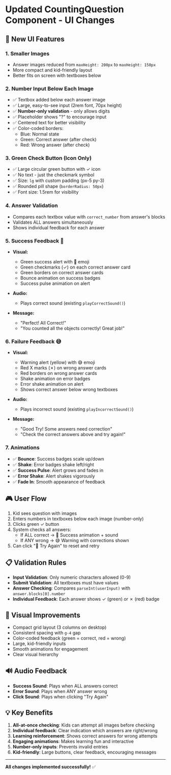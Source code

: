 # Updated CountingQuestion Component - UI Changes

## 🎨 New UI Features

### 1. **Smaller Images**
- Answer images reduced from `maxHeight: 200px` to `maxHeight: 150px`
- More compact and kid-friendly layout
- Better fits on screen with textboxes below

### 2. **Number Input Below Each Image**
- ✅ Textbox added below each answer image
- ✅ Large, easy-to-see input (2rem font, 70px height)
- ✅ **Number-only validation** - only allows digits
- ✅ Placeholder shows "?" to encourage input
- ✅ Centered text for better visibility
- ✅ Color-coded borders:
  - Blue: Normal state
  - Green: Correct answer (after check)
  - Red: Wrong answer (after check)

### 3. **Green Check Button (Icon Only)**
- ✅ Large circular green button with ✓ icon
- ✅ No text - just the checkmark symbol
- ✅ Size: `lg` with custom padding (px-5 py-3)
- ✅ Rounded pill shape (`borderRadius: 50px`)
- ✅ Font size: 1.5rem for visibility

### 4. **Answer Validation**
- Compares each textbox value with `correct_number` from answer's blocks
- Validates ALL answers simultaneously
- Shows individual feedback for each answer

### 5. **Success Feedback** 🎉
- **Visual:**
  - Green success alert with 🎉 emoji
  - Green checkmarks (✓) on each correct answer card
  - Green borders on correct answer cards
  - Bounce animation on success badges
  - Success pulse animation on alert

- **Audio:**
  - Plays correct sound (existing `playCorrectSound()`)

- **Message:**
  - "Perfect! All Correct!"
  - "You counted all the objects correctly! Great job!"

### 6. **Failure Feedback** 😅
- **Visual:**
  - Warning alert (yellow) with 😅 emoji
  - Red X marks (✗) on wrong answer cards
  - Red borders on wrong answer cards
  - Shake animation on error badges
  - Error shake animation on alert
  - Shows correct answer below wrong textboxes

- **Audio:**
  - Plays incorrect sound (existing `playIncorrectSound()`)

- **Message:**
  - "Good Try! Some answers need correction"
  - "Check the correct answers above and try again!"

### 7. **Animations**
- ✅ **Bounce**: Success badges scale up/down
- ✅ **Shake**: Error badges shake left/right
- ✅ **Success Pulse**: Alert grows and fades in
- ✅ **Error Shake**: Alert shakes vigorously
- ✅ **Fade In**: Smooth appearance of feedback

## 🎮 User Flow

1. Kid sees question with images
2. Enters numbers in textboxes below each image (number-only)
3. Clicks green ✓ button
4. System checks all answers:
   - If ALL correct → 🎉 Success animation + sound
   - If ANY wrong → 😅 Warning with corrections shown
5. Can click "🔄 Try Again" to reset and retry

## 📋 Validation Rules

- **Input Validation**: Only numeric characters allowed (0-9)
- **Submit Validation**: All textboxes must have values
- **Answer Checking**: Compares `parseInt(userInput)` with `answer.blocks[0].number`
- **Individual Feedback**: Each answer shows ✓ (green) or ✗ (red) badge

## 🎨 Visual Improvements

- Compact grid layout (3 columns on desktop)
- Consistent spacing with `g-4` gap
- Color-coded feedback (green = correct, red = wrong)
- Large, kid-friendly inputs
- Smooth animations for engagement
- Clear visual hierarchy

## 🔊 Audio Feedback

- **Success Sound**: Plays when ALL answers correct
- **Error Sound**: Plays when ANY answer wrong
- **Click Sound**: Plays when clicking "Try Again"

## 💡 Key Benefits

1. **All-at-once checking**: Kids can attempt all images before checking
2. **Individual feedback**: Clear indication which answers are right/wrong
3. **Learning reinforcement**: Shows correct answers for wrong attempts
4. **Engaging animations**: Makes learning fun and interactive
5. **Number-only inputs**: Prevents invalid entries
6. **Kid-friendly**: Large buttons, clear feedback, encouraging messages

---

**All changes implemented successfully!** ✅
